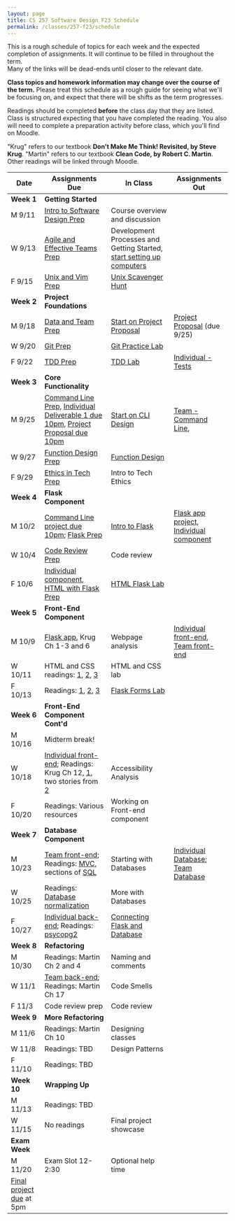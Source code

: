 ```yaml
---
layout: page
title: CS 257 Software Design F23 Schedule
permalink: /classes/257-f23/schedule
---
```


This is a rough schedule of topics for each week and the expected completion of assignments.
It will continue to be filled in throughout the term.  
Many of the links will be dead-ends until closer to the relevant date.

**Class topics and homework information may change over the course of the term.** Please treat this schedule as a rough guide for seeing what we'll be focusing on, and expect that there will be shifts as the term progresses.

Readings should be completed **before** the class day that they are listed. Class is structured expecting that you have completed the reading. You also will need to complete a preparation activity before class, which you'll find on Moodle.

"Krug" refers to our textbook **Don't Make Me Think! Revisited, by Steve Krug**.
"Martin" refers to our textbook **Clean Code, by Robert C. Martin**.
Other readings will be linked through Moodle.

| Date	| Assignments Due	| In Class |	Assignments Out |
| ------- | --------------- | ------------- | -------------- |
| **Week 1** | **Getting Started** |  | |
| M 9/11 | [Intro to Software Design Prep](intro-prep) | Course overview and discussion|  |
| W 9/13 | [Agile and Effective Teams Prep](agile-prep) | Development Processes and Getting Started, [start setting up computers](getting-started) |  |
| F 9/15 | [Unix and Vim Prep](unix-prep) | [Unix Scavenger Hunt](unix-scavenger-hunt) | |
| **Week 2** | **Project Foundations** | | |
| M 9/18 | [Data and Team Prep](data-prep) | [Start on Project Proposal](lab-proposal) | [Project Proposal](project-proposal) (due 9/25) | 
| W 9/20 | [Git Prep](git-prep) | [Git Practice Lab](lab-git) | |
| F 9/22 | [TDD Prep](tdd-prep) |[TDD Lab](tdd)  |[Individual - Tests](project-1-ind) |
| **Week 3** | **Core Functionality** | | |
| M 9/25 |[Command Line Prep](cl-prep), [Individual Deliverable 1 due 10pm](project-1-ind),   [Project Proposal due 10pm](project-proposal) | [Start on CLI Design](command-line-design) | [Team - Command Line](project-command-line),  |
| W 9/27 | [Function Design Prep](function-prep) | [Function Design](lab-functions.pdf) | |
| F 9/29 | [Ethics in Tech Prep](ethics-prep) | Intro to Tech Ethics | |
| **Week 4** | **Flask Component** | | |
| M 10/2 | [Command Line project due 10pm](project-command-line); [Flask Prep](flask-prep)| [Intro to Flask](flask-intro) | [Flask app project](project-2-flask), [Individual component](project-2-ind) |
| W 10/4 | [Code Review Prep](code-review-prep) | Code review | |
| F 10/6 | [Individual component](project-2-ind), [HTML with Flask Prep](html-prep) | [HTML Flask Lab](flask-html) | |
| **Week 5** | **Front-End Component** | | |
| M 10/9 | [Flask app](project-2-flask), Krug Ch 1-3 and 6 | Webpage analysis | [Individual front-end](https://anyaevostinar.github.io/classes/257-s22/project-3-ind), [Team front-end](https://anyaevostinar.github.io/classes/257-s22/project-3-front-end)|
| W 10/11 | HTML and CSS readings: [1](http://learn.shayhowe.com/html-css/building-your-first-web-page/), [2](http://learn.shayhowe.com/html-css/getting-to-know-html/), [3](http://learn.shayhowe.com/html-css/getting-to-know-css/) | HTML and CSS lab | |
| F 10/13 | Readings: [1](https://www.w3schools.com/tags/ref_httpmethods.asp), [2](https://www.w3schools.com/html/html_forms.asp), [3](https://vegibit.com/how-to-use-forms-in-python-flask/) | [Flask Forms Lab](https://anyaevostinar.github.io/classes/257-s22/flask-form) | |
| **Week 6** | **Front-End Component Cont'd** | | |
| M 10/16 | Midterm break! | | |
| W 10/18 |[Individual front-end](https://anyaevostinar.github.io/classes/257-s22/project-3-ind); Readings: Krug Ch 12, [1](http://webaim.org/intro/), two stories from [2](http://www.w3.org/WAI/intro/people-use-web/stories) | Accessibility Analysis | |
| F 10/20 | Readings: Various resources | Working on Front-end component | |
| **Week 7** | **Database Component** | | |
| M 10/23 | [Team front-end](https://anyaevostinar.github.io/classes/257-s22/project-3-front-end); Readings: [MVC](https://www.tomdalling.com/blog/software-design/model-view-controller-explained/), sections of [SQL](http://www.w3schools.com/sql/default.asp) | Starting with Databases | [Individual Database](project-4-ind); [Team Database](project-4-backend)|
| W 10/25 | Readings: [Database normalization](https://blog.udemy.com/normalization-in-database-with-example/) | More with Databases | |
| F 10/27 | [Individual back-end](project-4-ind); Readings: [psycopg2](https://www.psycopg.org/docs/) | [Connecting Flask and Database](psycopg2) | |
| **Week 8** | **Refactoring** | | |
| M 10/30 | Readings: Martin Ch 2 and 4 | Naming and comments | |
| W 11/1 | [Team back-end](project-4-backend); Readings: Martin Ch 17 | Code Smells | |
| F 11/3 | Code review prep | Code review | |
| **Week 9** | **More Refactoring**
| M 11/6 | Readings: Martin Ch 10 | Designing classes | |
| W 11/8 | Readings: TBD | Design Patterns | |
| F 11/10 | Readings: TBD | | |
| **Week 10** | **Wrapping Up** | | |
| M 11/13 | Readings: TBD | | |
| W 11/15 | No readings | Final project showcase | |
| **Exam Week** | | |
| M 11/20 | Exam Slot 12-2:30 | Optional help time | |
| [Final project due](project-final) at 5pm | | |

